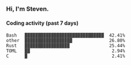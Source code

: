 ### Hi, I'm Steven.

#### Coding activity (past 7 days)
```
Bash   ▓▓▓▓▓▓▓▓▓▓▓▓▓▓▓▓▓▓▓▓▓▓▓▓▓▓▓▓▓▓  42.41%
other  ▓▓▓▓▓▓▓▓▓▓▓▓▓▓▓▓▓▓              26.80%
Rust   ▓▓▓▓▓▓▓▓▓▓▓▓▓▓▓▓▓               25.44%
TOML   ▓▓                               2.94%
C      ▓                                2.41%
```
